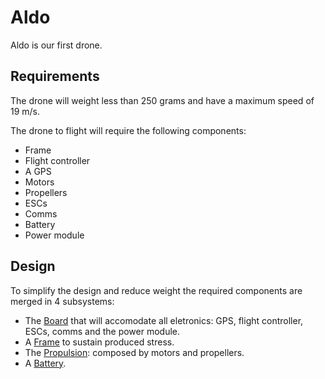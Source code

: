 # Aldo
Aldo is our first drone.

## Requirements
The drone will weight less than 250 grams and have a maximum speed of 19 m/s.

The drone to flight will require the following components:
- Frame
- Flight controller
- A GPS
- Motors
- Propellers
- ESCs
- Comms
- Battery
- Power module

## Design
To simplify the design and reduce weight the required components are merged in 4
subsystems:
- The [Board](./Board/README.md) that will accomodate all eletronics: GPS,
flight controller, ESCs, comms and the power module.
- A [Frame](./Frame/README.md) to sustain produced stress.
- The [Propulsion](./Propulsion/README.md): composed by motors and propellers.
- A [Battery](./Battery/README.md).
